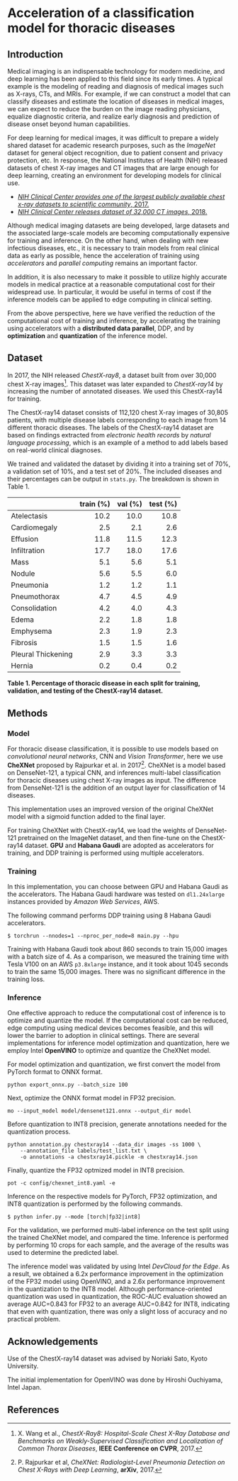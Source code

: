 # Acceleration of a classification model for thoracic diseases

## Introduction

Medical imaging is an indispensable technology for modern medicine, and deep learning has been applied to this field since its early times. A typical example is the modeling of reading and diagnosis of medical images such as X-rays, CTs, and MRIs. For example, if we can construct a model that can classify diseases and estimate the location of diseases in medical images, we can expect to reduce the burden on the image reading physicians, equalize diagnostic criteria, and realize early diagnosis and prediction of disease onset beyond human capabilities.

For deep learning for medical images, it was difficult to prepare a widely shared dataset for academic research purposes, such as the *ImageNet* dataset for general object recognition, due to patient consent and privacy protection, etc. In response, the National Institutes of Health (NIH) released datasets of chest X-ray images and CT images that are large enough for deep learning, creating an environment for developing models for clinical use.

- [*NIH Clinical Center provides one of the largest publicly available chest x-ray datasets to scientific community*, 2017.](https://www.nih.gov/news-events/news-releases/nih-clinical-center-provides-one-largest-publicly-available-chest-x-ray-datasets-scientific-community)
- [*NIH Clinical Center releases dataset of 32,000 CT images*, 2018.](https://www.nih.gov/news-events/news-releases/nih-clinical-center-releases-dataset-32000-ct-images)

Although medical imaging datasets are being developed, large datasets and the associated large-scale models are becoming computationally expensive for training and inference. On the other hand, when dealing with new infectious diseases, etc., it is necessary to train models from real clinical data as early as possible, hence the acceleration of training using *accelerators* and *parallel computing* remains an important factor.

In addition, it is also necessary to make it possible to utilize highly accurate models in medical practice at a reasonable computational cost for their widespread use. In particular, it would be useful in terms of cost if the inference models can be applied to edge computing in clinical setting.

From the above perspective, here we have verified the reduction of the computational cost of training and inference, by accelerating the training using accelerators with a **distributed data parallel**, DDP, and by **optimization** and **quantization** of the inference model.

## Dataset

In 2017, the NIH released *ChestX-ray8*, a dataset built from over 30,000 chest X-ray images[^Wang]. This dataset was later expanded to *ChestX-ray14* by increasing the number of annotated diseases. We used this ChestX-ray14 for training.

The ChestX-ray14 dataset consists of 112,120 chest X-ray images of 30,805 patients, with multiple disease labels corresponding to each image from 14 different thoracic diseases. The labels of the ChestX-ray14 dataset are based on findings extracted from *electronic health records* by *natural language processing*, which is an example of a method to add labels based on real-world clinical diagnoses.

We trained and validated the dataset by dividing it into a training set of 70\%, a validation set of 10\%, and a test set of 20\%. The included diseases and their percentages can be output in `stats.py`. The breakdown is shown in Table 1.

|                   | **train (%)** | **val (%)** | **test (%)** |
|:----------------- | ------------: | ----------: | -----------: |
|Atelectasis        |       10.2    |      10.0   |       10.8   |
|Cardiomegaly       |        2.5    |       2.1   |        2.6   |
|Effusion           |       11.8    |      11.5   |       12.3   |
|Infiltration       |       17.7    |      18.0   |       17.6   |
|Mass               |        5.1    |       5.6   |        5.1   |
|Nodule             |        5.6    |       5.5   |        6.0   |
|Pneumonia          |        1.2    |       1.2   |        1.1   |
|Pneumothorax       |        4.7    |       4.5   |        4.9   |
|Consolidation      |        4.2    |       4.0   |        4.3   |
|Edema              |        2.2    |       1.8   |        1.8   |
|Emphysema          |        2.3    |       1.9   |        2.3   |
|Fibrosis           |        1.5    |       1.5   |        1.6   |
|Pleural Thickening |        2.9    |       3.3   |        3.3   |
|Hernia             |        0.2    |       0.4   |        0.2   |

**Table 1. Percentage of thoracic disease in each split for training, validation, and testing of the ChestX-ray14 dataset.**

## Methods

### Model

For thoracic disease classification, it is possible to use models based on *convolutional neural networks*, CNN and *Vision Transformer*, here we use **CheXNet** proposed by Rajpurkar et al. in 2017[^Rajpurkar]. CheXNet is a model based on DenseNet-121, a typical CNN, and inferences multi-label classification for thoracic diseases using chest X-ray images as input. The difference from DenseNet-121 is the addition of an output layer for classification of 14 diseases.

This implementation uses an improved version of the original CheXNet model with a sigmoid function added to the final layer.

For training CheXNet with ChestX-ray14, we load the weights of DenseNet-121 pretrained on the ImageNet dataset, and then fine-tune on the ChestX-ray14 dataset. **GPU** and **Habana Gaudi** are adopted as accelerators for training, and DDP training is performed using multiple accelerators.

### Training

In this implementation, you can choose between GPU and Habana Gaudi as the accelerators. The Habana Gaudi hardware was tested on `dl1.24xlarge` instances provided by *Amazon Web Services*, AWS.

The following command performs DDP training using 8 Habana Gaudi accelerators.

```console
$ torchrun --nnodes=1 --nproc_per_node=8 main.py --hpu
```

Training with Habana Gaudi took about 860 seconds to train 15,000 images with a batch size of 4. As a comparison, we measured the training time with Tesla V100 on an AWS `p3.8xlarge` instance, and it took about 1045 seconds to train the same 15,000 images. There was no significant difference in the training loss.

### Inference

One effective approach to reduce the computational cost of inference is to optimize and quantize the model. If the computational cost can be reduced, edge computing using medical devices becomes feasible, and this will lower the barrier to adoption in clinical settings. There are several implementations for inference model optimization and quantization, here we employ Intel **OpenVINO** to optimize and quantize the CheXNet model.

For model optimization and quantization, we first convert the model from PyTorch format to ONNX format.

```console
python export_onnx.py --batch_size 100
```

Next, optimize the ONNX format model in FP32 precision.

```console
mo --input_model model/densenet121.onnx --output_dir model
```

Before quantization to INT8 precision, generate annotations needed for the quantization process.

```console
python annotation.py chestxray14 --data_dir images -ss 1000 \
    --annotation_file labels/test_list.txt \
    -o annotations -a chestxray14.pickle -m chestxray14.json
```

Finally, quantize the FP32 optmized model in INT8 precision.

```console
pot -c config/chexnet_int8.yaml -e
 ```

Inference on the respective models for PyTorch, FP32 optimization, and INT8 quantization is performed by the following commands.

```console
$ python infer.py --mode [torch|fp32|int8]
```

For the validation, we performed multi-label inference on the test split using the trained CheXNet model, and compared the time. Inference is performed by performing 10 crops for each sample, and the average of the results was used to determine the predicted label.

The inference model was validated by using Intel *DevCloud for the Edge*. As a result, we obtained a 6.2x performance improvement in the optimization of the FP32 model using OpenVINO, and a 2.6x performance improvement in the quantization to the INT8 model. Although performance-oriented quantization was used in quantization, the ROC-AUC evaluation showed an average AUC=0.843 for FP32 to an average AUC=0.842 for INT8, indicating that even with quantization, there was only a slight loss of accuracy and no practical problem.

## Acknowledgements

Use of the ChestX-ray14 dataset was advised by Noriaki Sato, Kyoto University.

The initial implementation for OpenVINO was done by Hiroshi Ouchiyama, Intel Japan.

## References

[^Wang]: X. Wang et al., *ChestX-Ray8: Hospital-Scale Chest X-Ray Database and Benchmarks on Weakly-Supervised Classification and Localization of Common Thorax Diseases*, **IEEE Conference on CVPR**, 2017.
[^Rajpurkar]: P. Rajpurkar et al, *CheXNet: Radiologist-Level Pneumonia Detection on Chest X-Rays with Deep Learning*, **arXiv**, 2017.
